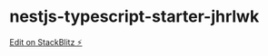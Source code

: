 # nestjs-typescript-starter-jhrlwk

[Edit on StackBlitz ⚡️](https://stackblitz.com/edit/nestjs-typescript-starter-jhrlwk)